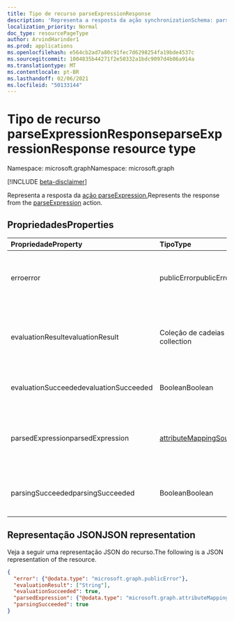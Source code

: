 ```yaml
---
title: Tipo de recurso parseExpressionResponse
description: 'Representa a resposta da ação synchronizationSchema: parseExpression.'
localization_priority: Normal
doc_type: resourcePageType
author: ArvindHarinder1
ms.prod: applications
ms.openlocfilehash: e564cb2ad7a80c91fec7d6298254fa19bde4537c
ms.sourcegitcommit: 1004835b44271f2e50332a1bdc9097d4b06a914a
ms.translationtype: MT
ms.contentlocale: pt-BR
ms.lasthandoff: 02/06/2021
ms.locfileid: "50133144"
---
```

# <a name="parseexpressionresponse-resource-type"></a><span data-ttu-id="11a04-103">Tipo de recurso parseExpressionResponse</span><span class="sxs-lookup"><span data-stu-id="11a04-103">parseExpressionResponse resource type</span></span>

<span data-ttu-id="11a04-104">Namespace: microsoft.graph</span><span class="sxs-lookup"><span data-stu-id="11a04-104">Namespace: microsoft.graph</span></span>

[!INCLUDE [beta-disclaimer](../../includes/beta-disclaimer.md)]

<span data-ttu-id="11a04-105">Representa a resposta da [ação parseExpression.](../api/synchronization-synchronizationschema-parseexpression.md)</span><span class="sxs-lookup"><span data-stu-id="11a04-105">Represents the response from the [parseExpression](../api/synchronization-synchronizationschema-parseexpression.md) action.</span></span>

## <a name="properties"></a><span data-ttu-id="11a04-106">Propriedades</span><span class="sxs-lookup"><span data-stu-id="11a04-106">Properties</span></span>
| <span data-ttu-id="11a04-107">Propriedade</span><span class="sxs-lookup"><span data-stu-id="11a04-107">Property</span></span>     | <span data-ttu-id="11a04-108">Tipo</span><span class="sxs-lookup"><span data-stu-id="11a04-108">Type</span></span>   |<span data-ttu-id="11a04-109">Descrição</span><span class="sxs-lookup"><span data-stu-id="11a04-109">Description</span></span>|
|:---------------|:--------|:----------|
|<span data-ttu-id="11a04-110">erro</span><span class="sxs-lookup"><span data-stu-id="11a04-110">error</span></span>|<span data-ttu-id="11a04-111">publicError</span><span class="sxs-lookup"><span data-stu-id="11a04-111">publicError</span></span>|<span data-ttu-id="11a04-112">Detalhes do erro, se a avaliação de expressão tiver resultado em um erro.</span><span class="sxs-lookup"><span data-stu-id="11a04-112">Error details, if expression evaluation resulted in an error.</span></span>|
|<span data-ttu-id="11a04-113">evaluationResult</span><span class="sxs-lookup"><span data-stu-id="11a04-113">evaluationResult</span></span>|<span data-ttu-id="11a04-114">Coleção de cadeias de caracteres</span><span class="sxs-lookup"><span data-stu-id="11a04-114">String collection</span></span>|<span data-ttu-id="11a04-115">Uma coleção de valores produzidos pela avaliação da expressão.</span><span class="sxs-lookup"><span data-stu-id="11a04-115">A collection of values produced by the evaluation of the expression.</span></span>|
|<span data-ttu-id="11a04-116">evaluationSucceeded</span><span class="sxs-lookup"><span data-stu-id="11a04-116">evaluationSucceeded</span></span>|<span data-ttu-id="11a04-117">Boolean</span><span class="sxs-lookup"><span data-stu-id="11a04-117">Boolean</span></span>|<span data-ttu-id="11a04-118">`true` se a avaliação foi bem-sucedida.</span><span class="sxs-lookup"><span data-stu-id="11a04-118">`true` if the evaluation was successful.</span></span>|
|<span data-ttu-id="11a04-119">parsedExpression</span><span class="sxs-lookup"><span data-stu-id="11a04-119">parsedExpression</span></span>|[<span data-ttu-id="11a04-120">attributeMappingSource</span><span class="sxs-lookup"><span data-stu-id="11a04-120">attributeMappingSource</span></span>](synchronization-attributemappingsource.md)|<span data-ttu-id="11a04-121">Um [objeto attributeMappingSource](synchronization-attributemappingsource.md) que representa a expressão analisado.</span><span class="sxs-lookup"><span data-stu-id="11a04-121">An [attributeMappingSource](synchronization-attributemappingsource.md) object representing the parsed expression.</span></span>|
|<span data-ttu-id="11a04-122">parsingSucceeded</span><span class="sxs-lookup"><span data-stu-id="11a04-122">parsingSucceeded</span></span>|<span data-ttu-id="11a04-123">Boolean</span><span class="sxs-lookup"><span data-stu-id="11a04-123">Boolean</span></span>|<span data-ttu-id="11a04-124">`true` se a expressão foi analisado com êxito.</span><span class="sxs-lookup"><span data-stu-id="11a04-124">`true` if the expression was parsed successfully.</span></span>|

## <a name="json-representation"></a><span data-ttu-id="11a04-125">Representação JSON</span><span class="sxs-lookup"><span data-stu-id="11a04-125">JSON representation</span></span>

<span data-ttu-id="11a04-126">Veja a seguir uma representação JSON do recurso.</span><span class="sxs-lookup"><span data-stu-id="11a04-126">The following is a JSON representation of the resource.</span></span>

<!-- {
  "blockType": "resource",
  "optionalProperties": [

  ],
  "@odata.type": "microsoft.graph.parseExpressionResponse"
}-->

```json
{
  "error": {"@odata.type": "microsoft.graph.publicError"},
  "evaluationResult": ["String"],
  "evaluationSucceeded": true,
  "parsedExpression": {"@odata.type": "microsoft.graph.attributeMappingSource"},
  "parsingSucceeded": true
}

```

<!-- uuid: 8fcb5dbc-d5aa-4681-8e31-b001d5168d79
2015-10-25 14:57:30 UTC -->
<!--
{
  "type": "#page.annotation",
  "description": "parseExpressionResponse resource",
  "keywords": "",
  "section": "documentation",
  "tocPath": "",
  "suppressions": []
}
-->


